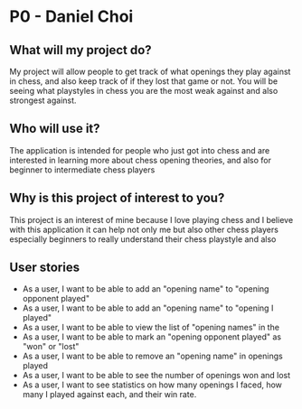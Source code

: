 # P0 - Daniel Choi 

## **What will my project do?**
My project will allow people to get track of what openings they play against in chess, and also keep track of if they 
lost that game or not. You will be seeing what playstyles in chess you are the most weak against and also strongest against.


## **Who will use it?**
The application is intended for people who just got into chess and are interested in learning more about chess opening 
theories, and also for beginner to intermediate chess players

## **Why is this project of interest to you?**
This project is an interest of mine because I love playing chess and I believe with this application it can help not
only me but also other chess players especially beginners to really understand their chess playstyle and also 


## User stories

- As a user, I want to be able to add an "opening name" to "opening opponent played"
- As a user, I want to be able to add an "opening name" to "opening I played"
- As a user, I want to be able to view the list of "opening names" in the 
- As a user, I want to be able to mark an "opening opponent played" as "won" or "lost"
- As a user, I want to be able to remove an "opening name" in openings played
- As a user, I want to be able to see the number of openings won and lost 
- As a user, I want to see statistics on how many openings I faced, how many I played against each, and their win rate.

